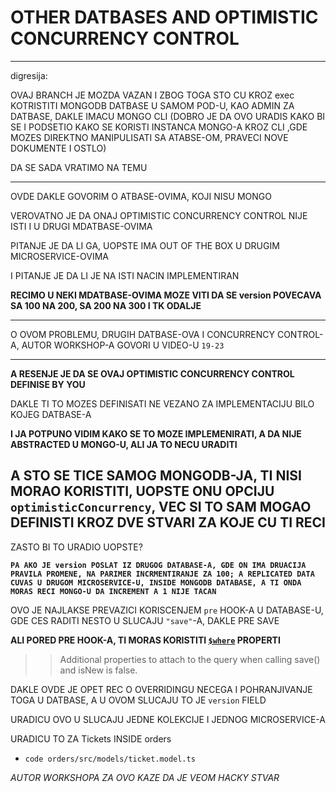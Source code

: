 # OTHER DATBASES AND OPTIMISTIC CONCURRENCY CONTROL

***

digresija:

OVAJ BRANCH JE MOZDA VAZAN I ZBOG TOGA STO CU KROZ exec KOTRISTITI MONGODB DATBASE U SAMOM POD-U, KAO ADMIN ZA DATBASE, DAKLE IMACU MONGO CLI (DOBRO JE DA OVO URADIS KAKO BI SE I PODSETIO KAKO SE KORISTI INSTANCA MONGO-A KROZ CLI ,GDE MOZES DIREKTNO MANIPULISATI SA ATABSE-OM, PRAVECI NOVE DOKUMENTE I OSTLO)

DA SE SADA VRATIMO NA TEMU

***

OVDE DAKLE GOVORIM O ATBASE-OVIMA, KOJI NISU MONGO

VEROVATNO JE DA ONAJ OPTIMISTIC CONCURRENCY CONTROL NIJE ISTI I U DRUGI MDATBASE-OVIMA

PITANJE JE DA LI GA, UOPSTE IMA OUT OF THE BOX U DRUGIM MICROSERVICE-OVIMA

I PITANJE JE DA LI JE NA ISTI NACIN IMPLEMENTIRAN

**RECIMO U NEKI MDATBASE-OVIMA MOZE VITI DA SE version POVECAVA SA 100 NA 200, SA 200 NA 300 I TK ODALJE**

***

O OVOM PROBLEMU, DRUGIH DATBASE-OVA I CONCURRENCY CONTROL-A, AUTOR WORKSHOP-A GOVORI U VIDEO-U `19-23`

***

**A RESENJE JE DA SE OVAJ OPTIMISTIC CONCURRENCY CONTROL DEFINISE BY YOU**

DAKLE TI TO MOZES DEFINISATI NE VEZANO ZA IMPLEMENTACIJU BILO KOJEG DATBASE-A

**I JA POTPUNO VIDIM KAKO SE TO MOZE IMPLEMENIRATI, A DA NIJE ABSTRACTED U MONGO-U, ALI JA TO NECU URADITI**

## A STO SE TICE SAMOG MONGODB-JA, TI NISI MORAO KORISTITI, UOPSTE ONU OPCIJU `optimisticConcurrency`, VEC SI TO SAM MOGAO DEFINISTI KROZ DVE STVARI ZA KOJE CU TI RECI

ZASTO BI TO URADIO UOPSTE?

**`PA AKO JE version POSLAT IZ DRUGOG DATABASE-A, GDE ON IMA DRUACIJA PRAVILA PROMENE, NA PARIMER INCRMENTIRANJE ZA 100; A REPLICATED DATA CUVAS U DRUGOM MICROSERVICE-U, INSIDE MONGODB DATABASE, A TI ONDA MORAS RECI MONGO-U DA INCREMENT A 1 NIJE TACAN`**

OVO JE NAJLAKSE PREVAZICI KORISCENJEM `pre` HOOK-A U DATABASE-U, GDE CES RADITI NESTO U SLUCAJU `"save"`-A, DAKLE PRE SAVE

**ALI PORED PRE HOOK-A, TI MORAS KORISTITI [`$where`](https://mongoosejs.com/docs/api/model.html#model_Model-$where) PROPERTI**

>> Additional properties to attach to the query when calling save() and isNew is false.

DAKLE OVDE JE OPET REC O OVERRIDINGU NECEGA I POHRANJIVANJE TOGA U DATBASE, A U OVOM SLUCAJU TO JE `version` FIELD

URADICU OVO U SLUCAJU JEDNE KOLEKCIJE I JEDNOG MICROSERVICE-A

URADICU TO ZA Tickets INSIDE orders

- `code orders/src/models/ticket.model.ts`

*AUTOR WORKSHOPA ZA OVO KAZE DA JE VEOM HACKY STVAR*

```ts

```


